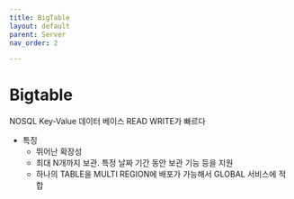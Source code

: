```yaml
---
title: BigTable
layout: default
parent: Server
nav_order: 2

---
```


# Bigtable

NOSQL Key-Value 데이터 베이스 READ WRITE가 빠르다

- 특징
    - 뛰어난 확장성
    - 최대 N개까지 보관. 특정 날짜 기간 동안 보관 기능 등을 지원
    - 하나의 TABLE을 MULTI REGION에 배포가 가능해서 GLOBAL 서비스에 적합
